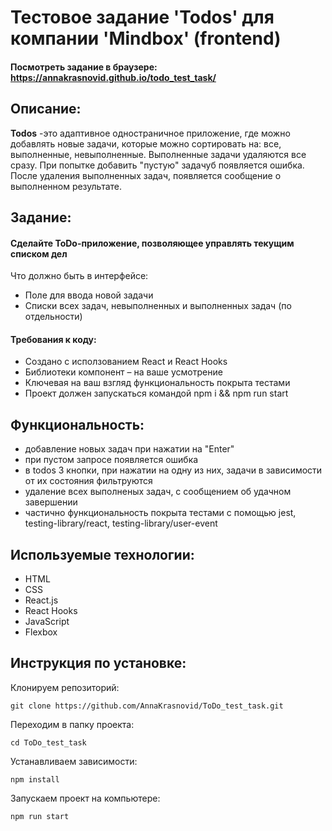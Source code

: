 # Тестовое задание 'Todos' для компании 'Mindbox' (frontend)

#### Посмотреть задание в браузере: https://annakrasnovid.github.io/todo_test_task/

## Описание:
**Todos** -это адаптивное одностраничное приложение, где можно добавлять новые задачи, которые можно сортировать на: все, выполненные, невыполненные. Выполненные задачи удаляются все сразу. При попытке добавить "пустую" задачуб появляется ошибка. После удаления выполненных задач, появляется сообщение о выполненном результате.

## Задание:
#### Сделайте ToDo-приложение, позволяющее управлять текущим списком дел
Что должно быть в интерфейсе:
* Поле для ввода новой задачи
* Списки всех задач, невыполненных и выполненных задач (по отдельности)

#### Требования к коду:
* Создано с исползованием React и React Hooks
* Библиотеки компонент – на ваше усмотрение
* Ключевая на ваш взгляд функциональность покрыта тестами
* Проект должен запускаться командой npm i && npm run start

## Функциональность:
* добавление новых задач при нажатии на "Enter"
* при пустом запросе появляется ошибка
* в todos 3 кнопки, при нажатии на одну из них, задачи в зависимости от их состояния фильтруются
* удаление всех выполненых задач, с сообщением об удачном завершении
* частично функциональность покрыта тестами с помощью jest, testing-library/react, testing-library/user-event

## Используемые технологии:
* HTML
* CSS
* React.js
* React Hooks
* JavaScript
* Flexbox

## Инструкция по установке:
Клонируем репозиторий:
```
git clone https://github.com/AnnaKrasnovid/ToDo_test_task.git
```
Переходим в папку проекта:
```
cd ToDo_test_task
```
Устанавливаем зависимости:
```
npm install
```
Запускаем проект на компьютере:
```
npm run start
```

